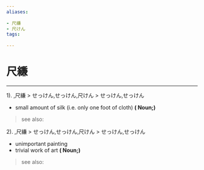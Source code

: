 ```yaml
---
aliases:
    
- 尺縑
- 尺けん
tags:
    
---
```


# 尺縑
---
1).
,尺縑 > せっけん,せっけん,尺けん > せっけん,せっけん

- small amount of silk (i.e. only one foot of cloth)
**( Noun;)**
> see also: 
            
2).
,尺縑 > せっけん,せっけん,尺けん > せっけん,せっけん

- unimportant painting
- trivial work of art
**( Noun;)**
> see also: 
            